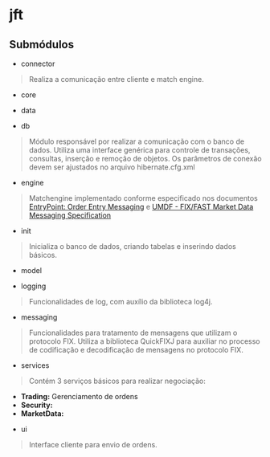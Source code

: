 # jft


## Submódulos

* connector 
> Realiza a comunicação entre cliente e match engine.
* core
> 
* data
> 
* db
> Módulo responsável por realizar a comunicação com o banco de dados. Utiliza uma interface genérica para controle de transações, consultas, inserção e remoção de objetos. Os parâmetros de conexão devem ser ajustados no arquivo hibernate.cfg.xml
* engine
> Matchengine implementado conforme especificado nos documentos [EntryPoint: Order Entry Messaging](https://github.com/cristianomm/jft/tree/master/doc/process/bmfbovespa/EntryPoint/EntryPointMessagingGuidelines2.9.pdf) e 
[UMDF - FIX/FAST Market Data Messaging Specification](https://github.com/cristianomm/jft/tree/master/doc/process/bmfbovespa/UMDF/Sinal%20de%20difusão/UMDF_MarketDataSpecification_v2.1.0.pdf)
* init
> Inicializa o banco de dados, criando tabelas e inserindo dados básicos.
* model
> 
* logging
> Funcionalidades de log, com auxílio da biblioteca log4j.
* messaging
> Funcionalidades para tratamento de mensagens que utilizam o protocolo FIX. Utiliza a biblioteca QuickFIXJ para auxiliar no processo de codificação e decodificação de mensagens no protocolo FIX.
* services
> Contém 3 serviços básicos para realizar negociação:
- **Trading:** Gerenciamento de ordens
- **Security:** 
- **MarketData:** 
* ui
> Interface cliente para envio de ordens.
